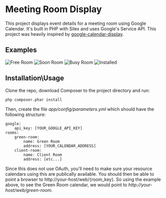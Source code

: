 Meeting Room Display
===============
This project displays event details for a meeting room using Google Calendar. It's built in PHP with Silex and uses Google's Service API. This project was heavily inspired by [google-calendar-display](https://github.com/course-hero/google-calendar-display).

## Examples


![Free Room](https://i.imgur.com/DwF3MS7.png "Free Room")
![Soon Room](https://i.imgur.com/OHb41bf.png "Soon Room")
![Busy Room](https://i.imgur.com/E8dhIC0.png "Busy Room")
![Installed](https://i.imgur.com/CEbTMzZ.jpg "Installed")

## Installation\Usage
Clone the repo, download Composer to the project directory and run:

  ```php composer.phar install```

Then, create the file *app/config/parameters.yml* which should have the following structure:

```
google:
    api_key: [YOUR_GOOGLE_API_KEY]
rooms:
    green-room:
        name: Green Room
        address: [YOUR_CALENDAR_ADDRESS]
    client-room:
        name: Client Room
        address: [etc...]
```

Since this does not use OAuth, you'll need to make sure your resource calendars using this are publically available. You should then be able to point a browser to http://your-host/web/{room_key}. So using the example above, to see the Green Room calendar, we would point to *http://your-host/web/green-room*.

